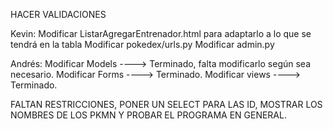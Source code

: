 HACER VALIDACIONES

Kevin: Modificar ListarAgregarEntrenador.html para adaptarlo a lo que se tendrá en la tabla 
Modificar pokedex/urls.py
Modificar admin.py

Andrés: Modificar Models ----> Terminado, falta modificarlo según sea necesario.
Modificar Forms ----> Terminado.
Modificar views ----> Terminado.



FALTAN RESTRICCIONES, PONER UN SELECT PARA LAS ID, MOSTRAR LOS NOMBRES DE LOS PKMN Y PROBAR EL PROGRAMA EN GENERAL.
